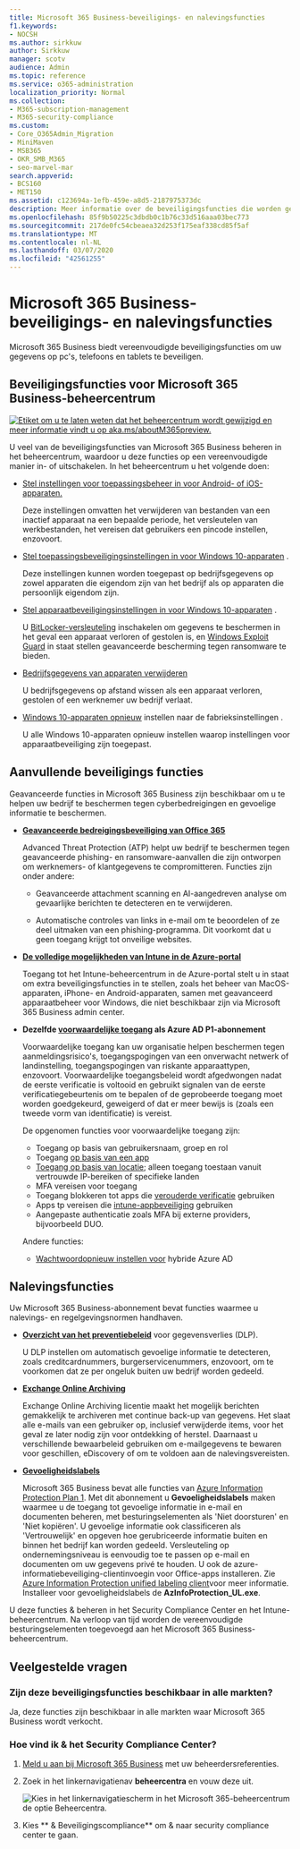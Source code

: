 ```yaml
---
title: Microsoft 365 Business-beveiligings- en nalevingsfuncties
f1.keywords:
- NOCSH
ms.author: sirkkuw
author: Sirkkuw
manager: scotv
audience: Admin
ms.topic: reference
ms.service: o365-administration
localization_priority: Normal
ms.collection:
- M365-subscription-management
- M365-security-compliance
ms.custom:
- Core_O365Admin_Migration
- MiniMaven
- MSB365
- OKR_SMB_M365
- seo-marvel-mar
search.appverid:
- BCS160
- MET150
ms.assetid: c123694a-1efb-459e-a8d5-2187975373dc
description: Meer informatie over de beveiligingsfuncties die worden geleverd met Microsoft 365 Business om uw gegevens op pc's, telefoons en tablets te beveiligen.
ms.openlocfilehash: 85f9b50225c3dbdb0c1b76c33d516aaa03bec773
ms.sourcegitcommit: 217de0fc54cbeaea32d253f175eaf338cd85f5af
ms.translationtype: MT
ms.contentlocale: nl-NL
ms.lasthandoff: 03/07/2020
ms.locfileid: "42561255"
---
```

# <a name="microsoft-365-business-security-and-compliance-features"></a>Microsoft 365 Business-beveiligings- en nalevingsfuncties

Microsoft 365 Business biedt vereenvoudigde beveiligingsfuncties om uw gegevens op pc's, telefoons en tablets te beveiligen.
    
## <a name="microsoft-365-business-admin-center-security-features"></a>Beveiligingsfuncties voor Microsoft 365 Business-beheercentrum

[![Etiket om u te laten weten dat het beheercentrum wordt gewijzigd en meer informatie vindt u op aka.ms/aboutM365preview.](../media/m365admincenterchanging.png)](https://docs.microsoft.com/office365/admin/microsoft-365-admin-center-preview)

U veel van de beveiligingsfuncties van Microsoft 365 Business beheren in het beheercentrum, waardoor u deze functies op een vereenvoudigde manier in- of uitschakelen. In het beheercentrum u het volgende doen:
  
- [Stel instellingen voor toepassingsbeheer in voor Android- of iOS-apparaten.](app-protection-settings-for-android-and-ios.md) 
    
    Deze instellingen omvatten het verwijderen van bestanden van een inactief apparaat na een bepaalde periode, het versleutelen van werkbestanden, het vereisen dat gebruikers een pincode instellen, enzovoort.
    
- [Stel toepassingsbeveiligingsinstellingen in voor Windows 10-apparaten](protection-settings-for-windows-10-devices.md) . 
    
    Deze instellingen kunnen worden toegepast op bedrijfsgegevens op zowel apparaten die eigendom zijn van het bedrijf als op apparaten die persoonlijk eigendom zijn.
    
- [Stel apparaatbeveiligingsinstellingen in voor Windows 10-apparaten](protection-settings-for-windows-10-pcs.md) . 
    
    U [BitLocker-versleuteling](https://go.microsoft.com/fwlink/p/?linkid=871405) inschakelen om gegevens te beschermen in het geval een apparaat verloren of gestolen is, en [Windows Exploit Guard](https://docs.microsoft.com/windows/security/threat-protection/microsoft-defender-atp/enable-exploit-protection) in staat stellen geavanceerde bescherming tegen ransomware te bieden. 
    
- [Bedrijfsgegevens van apparaten verwijderen](remove-company-data.md)
    
    U bedrijfsgegevens op afstand wissen als een apparaat verloren, gestolen of een werknemer uw bedrijf verlaat.
    
- [Windows 10-apparaten opnieuw](reset-devices-to-factory-settings.md) instellen naar de fabrieksinstellingen . 
    
    U alle Windows 10-apparaten opnieuw instellen waarop instellingen voor apparaatbeveiliging zijn toegepast.
    
## <a name="additional-security-features"></a>Aanvullende beveiligings functies 

Geavanceerde functies in Microsoft 365 Business zijn beschikbaar om u te helpen uw bedrijf te beschermen tegen cyberbedreigingen en gevoelige informatie te beschermen.
  
- **[Geavanceerde bedreigingsbeveiliging van Office 365](https://support.office.com/article/e100fe7c-f2a1-4b7d-9e08-622330b83653)**
    
    Advanced Threat Protection (ATP) helpt uw bedrijf te beschermen tegen geavanceerde phishing- en ransomware-aanvallen die zijn ontworpen om werknemers- of klantgegevens te compromitteren. Functies zijn onder andere:
    
  - Geavanceerde attachment scanning en AI-aangedreven analyse om gevaarlijke berichten te detecteren en te verwijderen.
    
  - Automatische controles van links in e-mail om te beoordelen of ze deel uitmaken van een phishing-programma. Dit voorkomt dat u geen toegang krijgt tot onveilige websites.

- **[De volledige mogelijkheden van Intune in de Azure-portal](https://go.microsoft.com/fwlink/p/?linkid=871403)**
    
    Toegang tot het Intune-beheercentrum in de Azure-portal stelt u in staat om extra beveiligingsfuncties in te stellen, zoals het beheer van MacOS-apparaten, iPhone- en Android-apparaten, samen met geavanceerd apparaatbeheer voor Windows, die niet beschikbaar zijn via Microsoft 365 Business admin center.
- **Dezelfde [voorwaardelijke toegang](https://docs.microsoft.com/azure/active-directory/conditional-access/overview) als Azure AD P1-abonnement**


    Voorwaardelijke toegang kan uw organisatie helpen beschermen tegen aanmeldingsrisico's, toegangspogingen van een onverwacht netwerk of landinstelling, toegangspogingen van riskante apparaattypen, enzovoort. Voorwaardelijke toegangsbeleid wordt afgedwongen nadat de eerste verificatie is voltooid en gebruikt signalen van de eerste verificatiegebeurtenis om te bepalen of de geprobeerde toegang moet worden goedgekeurd, geweigerd of dat er meer bewijs is (zoals een tweede vorm van identificatie) is vereist.

    De opgenomen functies voor voorwaardelijke toegang zijn:

    - Toegang op basis van gebruikersnaam, groep en rol
    - Toegang [op basis van een app](https://docs.microsoft.com/azure/active-directory/conditional-access/app-based-conditional-access) 
    - [Toegang op basis van locatie](https://docs.microsoft.com/azure/active-directory/authentication/howto-registration-mfa-sspr-combined#conditional-access-policies-for-combined-registration);  alleen toegang toestaan vanuit vertrouwde IP-bereiken of specifieke landen 
    - MFA vereisen voor toegang
    - Toegang blokkeren tot apps die [verouderde verificatie](https://docs.microsoft.com/azure/active-directory/conditional-access/block-legacy-authentication) gebruiken
    - Apps tp vereisen die [intune-appbeveiliging](https://docs.microsoft.com/azure/active-directory/conditional-access/app-protection-based-conditional-access) gebruiken
    - Aangepaste authenticatie zoals MFA bij externe providers, bijvoorbeeld DUO.
   
    Andere functies:
    - [Wachtwoordopnieuw instellen voor](https://docs.microsoft.com/azure/active-directory/authentication/concept-sspr-customization) hybride Azure AD
    
## <a name="compliance-features"></a>Nalevingsfuncties

Uw Microsoft 365 Business-abonnement bevat functies waarmee u nalevings- en regelgevingsnormen handhaven.

- **[Overzicht van het preventiebeleid](https://support.office.com/article/1966b2a7-d1e2-4d92-ab61-42efbb137f5e)** voor gegevensverlies (DLP). 
    
    U DLP instellen om automatisch gevoelige informatie te detecteren, zoals creditcardnummers, burgerservicenummers, enzovoort, om te voorkomen dat ze per ongeluk buiten uw bedrijf worden gedeeld.
    
- **[Exchange Online Archiving](https://products.office.com/exchange/microsoft-exchange-online-archiving-email)**
    
    Exchange Online Archiving licentie maakt het mogelijk berichten gemakkelijk te archiveren met continue back-up van gegevens. Het slaat alle e-mails van een gebruiker op, inclusief verwijderde items, voor het geval ze later nodig zijn voor ontdekking of herstel. Daarnaast u verschillende bewaarbeleid gebruiken om e-mailgegevens te bewaren voor geschillen, eDiscovery of om te voldoen aan de nalevingsvereisten.
    
- **[Gevoeligheidslabels](https://docs.microsoft.com/microsoft-365/compliance/sensitivity-labels)**

   Microsoft 365 Business bevat alle functies van [Azure Information Protection Plan 1](https://go.microsoft.com/fwlink/p/?linkid=871407). Met dit abonnement u **Gevoeligheidslabels** maken waarmee u de toegang tot gevoelige informatie in e-mail en documenten beheren, met besturingselementen als 'Niet doorsturen' en 'Niet kopiëren'. U gevoelige informatie ook classificeren als 'Vertrouwelijk' en opgeven hoe gerubriceerde informatie buiten en binnen het bedrijf kan worden gedeeld. Versleuteling op ondernemingsniveau is eenvoudig toe te passen op e-mail en documenten om uw gegevens privé te houden. U ook de azure-informatiebeveiliging-clientinvoegin voor Office-apps installeren. Zie [Azure Information Protection unified labeling client](https://docs.microsoft.com/azure/information-protection/rms-client/unifiedlabelingclient-version-release-history)voor meer informatie. Installeer voor gevoeligheidslabels de **AzInfoProtection_UL.exe**.

U deze functies &amp; beheren in het Security Compliance Center en het Intune-beheercentrum. Na verloop van tijd worden de vereenvoudigde besturingselementen toegevoegd aan het Microsoft 365 Business-beheercentrum.
  
    
## <a name="faq"></a>Veelgestelde vragen

 ### <a name="are-these-security-features-available-in-all-markets"></a>Zijn deze beveiligingsfuncties beschikbaar in alle markten?
  
Ja, deze functies zijn beschikbaar in alle markten waar Microsoft 365 Business wordt verkocht.
  
### <a name="how-do-i-find-the-security-amp-compliance-center"></a>Hoe vind ik &amp; het Security Compliance Center?
  
1. [Meld u aan bij Microsoft 365 Business](https://portal.microsoft.com/) met uw beheerdersreferenties. 
    
2. Zoek in het linkernavigatienav **beheercentra** en vouw deze uit. 
    
    ![Kies in het linkernavigatiescherm in het Microsoft 365-beheercentrum de optie Beheercentra.](../media/fa4484f8-c637-45fd-a7bd-bdb3abfd6c03.png)
  
3. Kies ** &amp; Beveiligingscompliance** om &amp; naar security compliance center te gaan.
